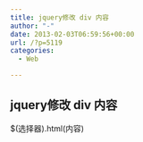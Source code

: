 ```yaml
---
title: jquery修改 div 内容
author: "-"
date: 2013-02-03T06:59:56+00:00
url: /?p=5119
categories:
  - Web

---
```

## jquery修改 div 内容
$(选择器).html(内容)